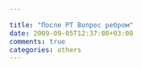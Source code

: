 ```yaml
---

title: "После РТ Вопрос ребром"
date: 2009-09-05T12:37:00+03:00
comments: true
categories: others
---
```

